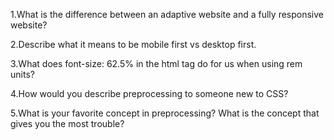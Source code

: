 1.What is the difference between an adaptive website and a fully responsive website?

2.Describe what it means to be mobile first vs desktop first.

3.What does font-size: 62.5% in the html tag do for us when using rem units?

4.How would you describe preprocessing to someone new to CSS?

5.What is your favorite concept in preprocessing? What is the concept that gives you the most trouble?
